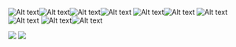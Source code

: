 

<!--
**ssusa2/ssusa2** is a ✨ _special_ ✨ repository because its `README.md` (this file) appears on your GitHub profile.

Here are some ideas to get you started:

- 🔭 I’m currently working on ...
- 🌱 I’m currently learning ...
- 👯 I’m looking to collaborate on ...
- 🤔 I’m looking for help with ...
- 💬 Ask me about ...
- 📫 How to reach me: ...
- 😄 Pronouns: ...
- ⚡ Fun fact: ...
-->


![Alt text](<https://img.shields.io/badge/React-61DAFB.svg?style=for-the-badge&logo=React&logoColor=black>)![Alt text](<https://img.shields.io/badge/Create%20React%20App-09D3AC.svg?style=for-the-badge&logo=Create-React-App&logoColor=white>)![Alt text](<https://img.shields.io/badge/React%20Router-CA4245.svg?style=for-the-badge&logo=React-Router&logoColor=white>)![Alt text](<https://img.shields.io/badge/Recoil-61DAFB.svg?style=for-the-badge&logo=&logoColor=white>)
![Alt text](<https://img.shields.io/badge/MUI-007FFF.svg?style=for-the-badge&logo=MUI&logoColor=white>)![Alt text](<https://img.shields.io/badge/styledcomponents-DB7093.svg?style=for-the-badge&logo=styled-components&logoColor=white>)
![Alt text](<https://img.shields.io/badge/Prettier-F7B93E.svg?style=for-the-badge&logo=Prettier&logoColor=black>)![Alt text](<https://img.shields.io/badge/ESLint-4B32C3.svg?style=for-the-badge&logo=ESLint&logoColor=white>)
![Alt text](<https://img.shields.io/badge/Adobe%20XD-FF61F6.svg?style=for-the-badge&logo=Adobe-XD&logoColor=white>)![Alt text](<https://img.shields.io/badge/Figma-F24E1E.svg?style=for-the-badge&logo=Figma&logoColor=white>)


<div>
<a href="https://ritzy-cylinder-292.notion.site/b3cb84d74189410393276796d5d0afed"><img src="https://img.shields.io/badge/SUIN-ffffff?style=flat-square&logo=notion&logoColor=black"/></a>
 <a href="https://agilejung.tistory.com"><img src="https://img.shields.io/badge/AgileJung-65DAFD?style=flat-square&logo=Blogger&logoColor=white"/></a> 
</div>
